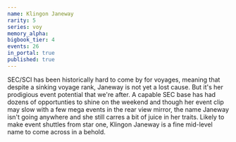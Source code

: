 ```yaml
---
name: Klingon Janeway
rarity: 5
series: voy
memory_alpha:
bigbook_tier: 4
events: 26
in_portal: true
published: true
---
```


SEC/SCI has been historically hard to come by for voyages, meaning that despite a sinking voyage rank, Janeway is not yet a lost cause. But it's her prodigious event potential that we're after. A capable SEC base has had dozens of opportunties to shine on the weekend and though her event clip may slow with a few mega events in the rear view mirror, the name Janeway isn't going anywhere and she still carres a bit of juice in her traits. Likely to make event shuttles from star one, Klingon Janeway is a fine mid-level name to come across in a behold.
